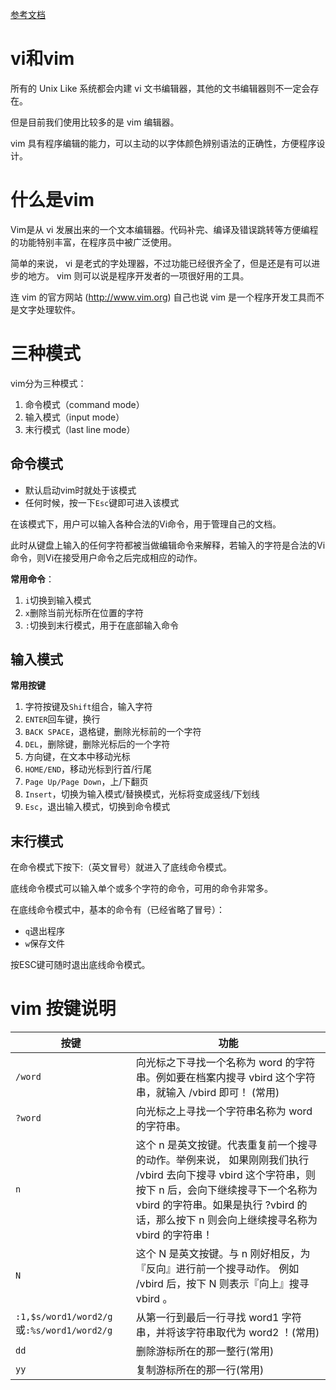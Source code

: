 [参考文档](https://www.runoob.com/linux/linux-vim.html)
# vi和vim
所有的 Unix Like 系统都会内建 vi 文书编辑器，其他的文书编辑器则不一定会存在。

但是目前我们使用比较多的是 vim 编辑器。

vim 具有程序编辑的能力，可以主动的以字体颜色辨别语法的正确性，方便程序设计。
# 什么是vim
Vim是从 vi 发展出来的一个文本编辑器。代码补完、编译及错误跳转等方便编程的功能特别丰富，在程序员中被广泛使用。

简单的来说， vi 是老式的字处理器，不过功能已经很齐全了，但是还是有可以进步的地方。 vim 则可以说是程序开发者的一项很好用的工具。

连 vim 的官方网站 (http://www.vim.org) 自己也说 vim 是一个程序开发工具而不是文字处理软件。

# 三种模式
vim分为三种模式：
1. 命令模式（command mode）
2. 输入模式（input mode）
3. 末行模式（last line mode）
## 命令模式
- 默认启动vim时就处于该模式
- 任何时候，按一下`Esc`键即可进入该模式

在该模式下，用户可以输入各种合法的Vi命令，用于管理自己的文档。

此时从键盘上输入的任何字符都被当做编辑命令来解释，若输入的字符是合法的Vi命令，则Vi在接受用户命令之后完成相应的动作。

**常用命令**：
1. `i`切换到输入模式
2. `x`删除当前光标所在位置的字符
3. `:`切换到末行模式，用于在底部输入命令
## 输入模式
**常用按键**
1. 字符按键及`Shift`组合，输入字符
2. `ENTER`回车键，换行
3. `BACK SPACE`，退格键，删除光标前的一个字符
4. `DEL`，删除键，删除光标后的一个字符
5. 方向键，在文本中移动光标
6. `HOME/END`，移动光标到行首/行尾
7. `Page Up/Page Down`，上/下翻页
8. `Insert`，切换为输入模式/替换模式，光标将变成竖线/下划线
9. `Esc`，退出输入模式，切换到命令模式
## 末行模式
在命令模式下按下:（英文冒号）就进入了底线命令模式。

底线命令模式可以输入单个或多个字符的命令，可用的命令非常多。

在底线命令模式中，基本的命令有（已经省略了冒号）：
- `q`退出程序
- `w`保存文件

按ESC键可随时退出底线命令模式。

# vim 按键说明
按键|功能
----|---
`/word`|向光标之下寻找一个名称为 word 的字符串。例如要在档案内搜寻 vbird 这个字符串，就输入 /vbird 即可！ (常用)
`?word`|向光标之上寻找一个字符串名称为 word 的字符串。
`n`|这个 n 是英文按键。代表重复前一个搜寻的动作。举例来说， 如果刚刚我们执行 /vbird 去向下搜寻 vbird 这个字符串，则按下 n 后，会向下继续搜寻下一个名称为 vbird 的字符串。如果是执行 ?vbird 的话，那么按下 n 则会向上继续搜寻名称为 vbird 的字符串！
`N`|这个 N 是英文按键。与 n 刚好相反，为『反向』进行前一个搜寻动作。 例如 /vbird 后，按下 N 则表示『向上』搜寻 vbird 。
`:1,$s/word1/word2/g`或`:%s/word1/word2/g`|从第一行到最后一行寻找 word1 字符串，并将该字符串取代为 word2 ！(常用)
`dd`|删除游标所在的那一整行(常用)
`yy`|复制游标所在的那一行(常用)
